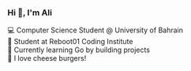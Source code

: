 ### Hi 👋, I'm Ali

💻 Computer Science Student @ University of Bahrain  
🌱 Student at Reboot01 Coding Institute  
🚀 Currently learning Go by building projects  
🍔 I love cheese burgers!
<!---
alimjeeed/alimjeeed is a ✨ special ✨ repository because its `README.md` (this file) appears on your GitHub profile.
You can click the Preview link to take a look at your changes.
--->
